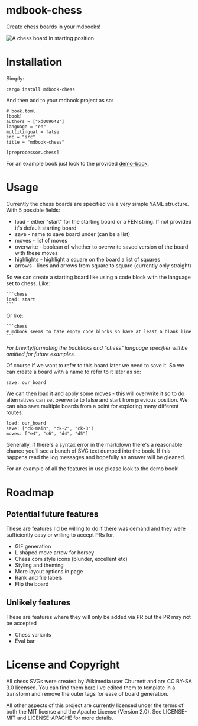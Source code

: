 # mdbook-chess

Create chess boards in your mdbooks!

![A chess board in starting position](./doc/demo_image.png)

# Installation

Simply:

```
cargo install mdbook-chess
```

And then add to your mdbook project as so:

```
# book.toml
[book]
authors = ["xd009642"]
language = "en"
multilingual = false
src = "src"
title = "mdbook-chess"

[preprocessor.chess]
```

For an example book just look to the provided [demo-book](./demo-book).

# Usage

Currently the chess boards are specified via a very simple YAML structure. With
5 possible fields:

* load - either "start" for the starting board or a FEN string. If not provided it's default starting board
* save - name to save board under (can be a list)
* moves - list of moves
* overwrite - boolean of whether to overwrite saved version of the board with these moves
* highlights - highlight a square on the board a list of squares
* arrows - lines and arrows from square to square (currently only straight)

So we can create a starting board like using a code block with the language set to chess. Like:


    ```chess
    load: start
    ``` 

Or like:

    ```chess
    # mdbook seems to hate empty code blocks so have at least a blank line
    ```

_For brevity/formating the backticks and "chess" language specifier will be omitted
for future examples._

Of course if we want to refer to this board later we need to save it. So we can
create a board with a name to refer to it later as so:

```chess
save: our_board
```

We can then load it and apply some moves - this will overwrite it so to do
alternatives can set overwrite to false and start from previous position. We
can also save multiple boards from a point for exploring many different routes:

```chess
load: our_board
save: ["ck-main", "ck-2", "ck-3"]
moves: ["e4", "c6", "d4", "d5"]
```

Generally, if there's a syntax error in the markdown there's a reasonable
chance you'll see a bunch of SVG text dumped into the book. If this happens
read the log messages and hopefully an answer will be gleaned.

For an example of all the features in use please look to the demo book!

# Roadmap

## Potential future features

These are features I'd be willing to do if there was demand and they were
sufficiently easy or willing to accept PRs for.

* GIF generation
* L shaped move arrow for horsey
* Chess.com style icons (blunder, excellent etc)
* Styling and theming
* More layout options in page
* Rank and file labels
* Flip the board

## Unlikely features

These are features where they will only be added via PR but the PR may
not be accepted

* Chess variants
* Eval bar

# License and Copyright

All chess SVGs were created by Wikimedia user Cburnett and are CC BY-SA 3.0
licensed. You can find them [here](https://commons.wikimedia.org/wiki/Category:SVG_chess_pieces)
I've edited them to template in a transform and remove the outer tags for
ease of board generation.

All other aspects of this project are currently licensed under the terms of both
the MIT license and the Apache License (Version 2.0). See LICENSE-MIT and
LICENSE-APACHE for more details.
